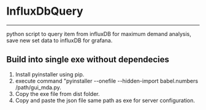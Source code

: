 # InfluxDbQuery
--------------
python script to query item from influxDB for maximum demand analysis, save new set data to influxDB for grafana.

Build into single exe without dependecies 
---------------
1. Install pyinstaller using pip.
2. execute command "pyinstaller --onefile --hidden-import babel.numbers /path/gui_mda.py.
3. Copy the exe file from dist folder.
4. Copy and paste the json file same path as exe for server configuration.
